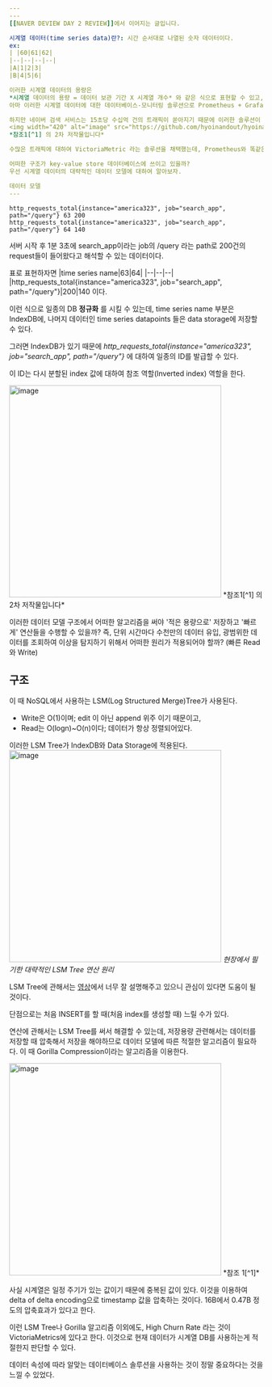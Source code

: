 ```yaml
---
---
[[NAVER DEVIEW DAY 2 REVIEW]]에서 이어지는 글입니다.

시계열 데이터(time series data)란?: 시간 순서대로 나열된 숫자 데이터이다.
ex:
| |60|61|62|
|--|--|--|--|
|A|1|2|3|
|B|4|5|6|

이러한 시계열 데이터의 용량은
*시계열 데이터의 용량 = 데이터 보관 기간 X 시계열 개수* 와 같은 식으로 표현할 수 있고,
아마 이러한 시계열 데이터에 대한 데이터베이스-모니터링 솔루션으로 Prometheus + Grafana를 채택할 것이다.

하지만 네이버 검색 서비스는 15초당 수십억 건의 트래픽이 쏟아지기 때문에 이러한 솔루션이 fully applicable 하지 않다.
<img width="420" alt="image" src="https://github.com/hyoinandout/hyoinandout.github.io/assets/68385607/ccfe1240-e378-4395-8344-bcc76304d95d">
*참조1[^1] 의 2차 저작물입니다*

수많은 트래픽에 대하여 VictoriaMetric 라는 솔루션을 채택했는데, Prometheus와 똑같은 key-value store 구조의 NoSQL 데이터베이스이지만 Prometheus보다 성능면에서 우수하다.

어떠한 구조가 key-value store 데이터베이스에 쓰이고 있을까?
우선 시계열 데이터의 대략적인 데이터 모델에 대하여 알아보자.

데이터 모델
---
```

```
http_requests_total{instance="america323", job="search_app", path="/query"} 63 200
http_requests_total{instance="america323", job="search_app", path="/query"} 64 140
```
서버 시작 후 1분 3초에 search_app이라는 job의 /query 라는 path로 200건의 request들이 들어왔다고 해석할 수 있는 데이터이다.

표로 표현하자면
|time series name|63|64|
|--|--|--|
|http_requests_total{instance="america323", job="search_app", path="/query"}|200|140
이다.

이런 식으로 일종의 DB __정규화__ 를 시킬 수 있는데,
time series name 부분은 IndexDB에, 나머지 데이터인 time series datapoints 들은 data storage에 저장할 수 있다.

그러면 IndexDB가 있기 때문에 *http_requests_total{instance="america323", job="search_app", path="/query"}* 에 대하여 일종의 ID를 발급할 수 있다.

이 ID는 다시 분할된 index 값에 대하여 참조 역할(Inverted index) 역할을 한다.

<img width="420" alt="image" src="https://github.com/hyoinandout/hyoinandout.github.io/assets/68385607/f71959ef-dc98-485f-a6df-a06af0076212">
*참조1[^1] 의 2차 저작물입니다*

이러한 데이터 모델 구조에서 어떠한 알고리즘을 써야 '적은 용량으로' 저장하고 '빠르게' 연산들을 수행할 수 있을까? 즉, 단위 시간마다 수천만의 데이터 유입, 광범위한 데이터를 조회하여 이상을 탐지하기 위해서 어떠한 원리가 적용되어야 할까? (빠른 Read와 Write)

구조
---
이 때 NoSQL에서 사용하는 LSM(Log Structured Merge)Tree가 사용된다.
- Write은 O(1)이며; edit 이 아닌 append 위주 이기 때문이고,
- Read는 O(logn)~O(n)이다; 데이터가 항상 정렬되어있다.

이러한 LSM Tree가 IndexDB와 Data Storage에 적용된다.
<img width="420" alt="image" src="https://user-images.githubusercontent.com/68385607/224543154-3c4445cc-3566-46f4-b52e-dcae5f0b3487.jpg">
*현장에서 필기한 대략적인 LSM Tree 연산 원리*

LSM Tree에 관해서는 [영상](https://youtu.be/i_vmkaR1x-I)에서 너무 잘 설명해주고 있으니 관심이 있다면 도움이 될 것이다.

단점으로는 처음 INSERT를 할 때(처음 index를 생성할 때) 느릴 수가 있다.

연산에 관해서는 LSM Tree를 써서 해결할 수 있는데, 저장용량 관련해서는 데이터를 저장할 때 압축해서 저장을 해야하므로 데이터 모델에 따른 적절한 알고리즘이 필요하다. 이 때 Gorilla Compression이라는 알고리즘을 이용한다.

<img width="420" alt="image" src="https://user-images.githubusercontent.com/68385607/239736797-54f13238-47f5-47d5-8b53-15269bf5947b.png">
*참조 1[^1]*

사실 시계열은 일정 주기가 있는 값이기 때문에 중복된 값이 있다. 이것을 이용하여 delta of delta encoding으로 timestamp 값을 압축하는 것이다. 16B에서 0.47B 정도의 압축효과가 있다고 한다.

이런 LSM Tree나 Gorilla 알고리즘 이외에도, High Churn Rate 라는 것이  VictoriaMetrics에 있다고 한다. 이것으로 현재 데이터가 시계열 DB를 사용하는게 적절한지 판단할 수 있다.

데이터 속성에 따라 알맞는 데이터베이스 솔루션을 사용하는 것이 정말 중요하다는 것을 느낄 수 있었다.

[^1]:https://deview.kr/data/deview/session/attach/[224]VictoriaMetrics_%EC%8B%9C%EA%B3%84%EC%97%B4_%EB%8D%B0%EC%9D%B4%ED%84%B0_%EB%8C%80%ED%98%BC%EB%8F%88%EC%9D%98_%EB%A9%80%ED%8B%B0%EB%B2%84%EC%8A%A4.pdf